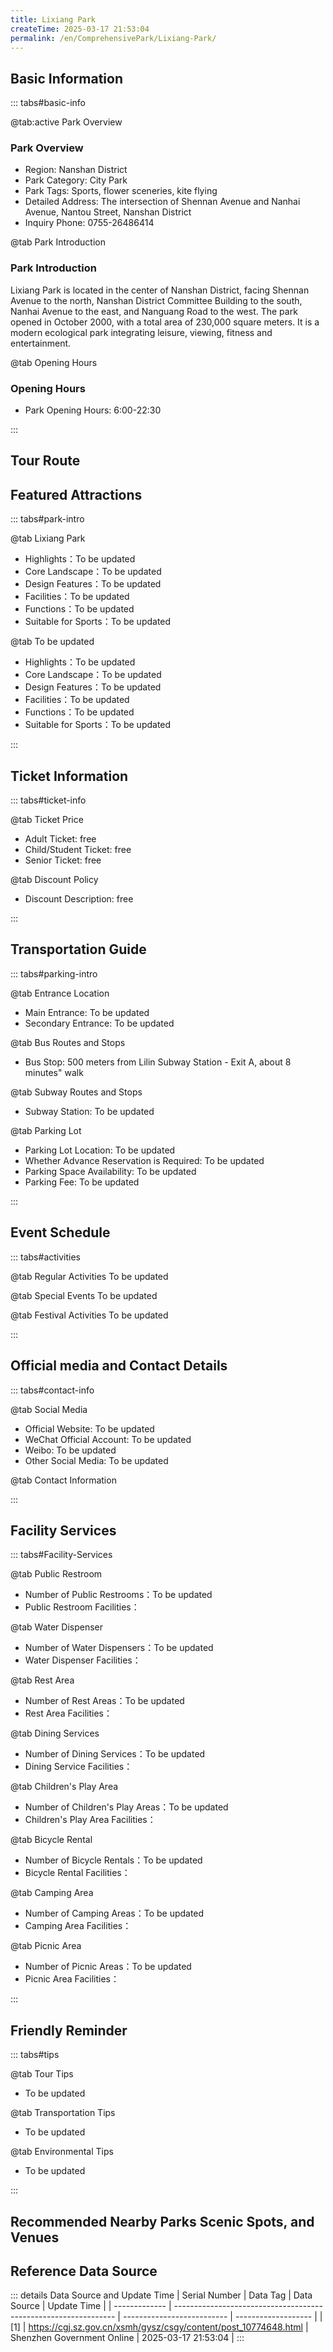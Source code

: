 ```yaml
---
title: Lixiang Park
createTime: 2025-03-17 21:53:04
permalink: /en/ComprehensivePark/Lixiang-Park/
---
```



<script setup>
import ImageSwiper from '/.vuepress/theme/components/ImageSwiper.vue'
// 轮播图数据
const swiperItems = [
    {
                link: 'https://cgj.sz.gov.cn/img/4/4005/4005682/10774648.jpg',
                title: 'Lixiang Park',
                description: '',
                author: 'Shenzhen Government Online',
                date: '2025/03/17'
                },
  {
                link: 'https://cgj.sz.gov.cn/img/4/4005/4005682/10774648.jpg',
                title: 'Lixiang Park',
                description: '',
                author: 'Shenzhen Government Online',
                date: '2025/03/17'
                }
]
// 配置项
const swiperConfig = {
  height: 500,
  showInfo: true
}
</script>
<!-- 轮播图组件 -->
<ImageSwiper :items="swiperItems" :config="swiperConfig" />



## Basic Information

::: tabs#basic-info

@tab:active Park Overview
### Park Overview
- Region: Nanshan District
- Park Category: City Park
- Park Tags: Sports, flower sceneries, kite flying
- Detailed Address: The intersection of Shennan Avenue and Nanhai Avenue, Nantou Street, Nanshan District
- Inquiry Phone: 0755-26486414

@tab Park Introduction
### Park Introduction
 Lixiang Park is located in the center of Nanshan District, facing Shennan Avenue to the north, Nanshan District Committee Building to the south, Nanhai Avenue to the east, and Nanguang Road to the west. The park opened in October 2000, with a total area of 230,000 square meters. It is a modern ecological park integrating leisure, viewing, fitness and entertainment.

@tab Opening Hours
### Opening Hours
- Park Opening Hours: 6:00-22:30

:::

## Tour Route
<ImageCard
image="https://cgj.sz.gov.cn/attachment/1/1333/1333631/10774648.jpg"
title="Lixiang Park游玩路径图"
description="游玩路径示意图"
/>



## Featured Attractions

::: tabs#park-intro

@tab Lixiang Park
<ImageCard
image="https://cgj.sz.gov.cn/images/index20230710_1.png"
    title="Lixiang Park"
    description="The park is mainly plant-based and has rich scenic spots. The park has'Pearl Style' with the North Gate Square as the main feature,'Green Bacteria Waves''with the West Gate as the main feature,'Lixiang Qilin' with Lixiang Lake as the main feature,'Liyin Xunyou' with the landscape under the ancient lychee tree as the main feature,'Pearl and Stone Foot Bath' with foot massage as the main feature, and 'Hundred Flowers Garden'  and 'Palm Garden' and other special gardens. The park has a variety of facilities, including basketball courts, tennis centers, fitness squares, green dance floors, etc., to meet the needs of citizens for sports and fitness, leisure and entertainment; pavilions, corridors, flower stands, squares and other facilities are set up to meet people's needs for recreation and viewing. Lixiang Park is exquisite and unique, with rich cultural connotations, especially the 9.9-meter-high'Nanshan Pearl' is the most eye-catching. Its upper hemisphere'flesh' is as condensed as jasper, and the lower hemisphere'lychee shell' is a relief engraved with the four seasons of Lingnan. There is a fountain at the bottom to support it, and it is a beautiful view from afar or near. Lychee trees are the main tree species in the park. There are more than 1,000 ancient lychee trees, which is one of the largest ancient lychee groups in Shenzhen Special Economic Zone."
    date=""
    author="Shenzhen Government Online"
/>


- Highlights：To be updated
- Core Landscape：To be updated
- Design Features：To be updated
- Facilities：To be updated
- Functions：To be updated
- Suitable for Sports：To be updated

@tab To be updated
<ImageCard
image="https://cgj.sz.gov.cn/images/index20230710_1.png"
    title="Lixiang Park"
    description="The park is mainly plant-based and has rich scenic spots. The park has'Pearl Style' with the North Gate Square as the main feature,'Green Bacteria Waves''with the West Gate as the main feature,'Lixiang Qilin' with Lixiang Lake as the main feature,'Liyin Xunyou' with the landscape under the ancient lychee tree as the main feature,'Pearl and Stone Foot Bath' with foot massage as the main feature, and 'Hundred Flowers Garden'  and 'Palm Garden' and other special gardens. The park has a variety of facilities, including basketball courts, tennis centers, fitness squares, green dance floors, etc., to meet the needs of citizens for sports and fitness, leisure and entertainment; pavilions, corridors, flower stands, squares and other facilities are set up to meet people's needs for recreation and viewing. Lixiang Park is exquisite and unique, with rich cultural connotations, especially the 9.9-meter-high'Nanshan Pearl' is the most eye-catching. Its upper hemisphere'flesh' is as condensed as jasper, and the lower hemisphere'lychee shell' is a relief engraved with the four seasons of Lingnan. There is a fountain at the bottom to support it, and it is a beautiful view from afar or near. Lychee trees are the main tree species in the park. There are more than 1,000 ancient lychee trees, which is one of the largest ancient lychee groups in Shenzhen Special Economic Zone."
    date=""
    author="Shenzhen Government Online"
/>


- Highlights：To be updated
- Core Landscape：To be updated
- Design Features：To be updated
- Facilities：To be updated
- Functions：To be updated
- Suitable for Sports：To be updated

:::

## Ticket Information

::: tabs#ticket-info

@tab Ticket Price
- Adult Ticket: free
- Child/Student Ticket: free
- Senior Ticket: free

@tab Discount Policy
- Discount Description: free

:::

## Transportation Guide

::: tabs#parking-intro

@tab Entrance Location
- Main Entrance: To be updated
- Secondary Entrance: To be updated

@tab Bus Routes and Stops
- Bus Stop: 500 meters from Lilin Subway Station - Exit A, about 8 minutes" walk

@tab Subway Routes and Stops
- Subway Station: To be updated

@tab Parking Lot
- Parking Lot Location: To be updated
- Whether Advance Reservation is Required: To be updated
- Parking Space Availability: To be updated
- Parking Fee: To be updated

:::

## Event Schedule

::: tabs#activities

@tab Regular Activities
To be updated

@tab Special Events
To be updated

@tab Festival Activities
To be updated

:::

## Official media and Contact Details

::: tabs#contact-info

@tab Social Media
- Official Website: To be updated
- WeChat Official Account: To be updated
- Weibo: To be updated
- Other Social Media: To be updated

@tab Contact Information

:::

## Facility Services

::: tabs#Facility-Services

@tab Public Restroom
- Number of Public Restrooms：To be updated
- Public Restroom Facilities：

@tab Water Dispenser
- Number of Water Dispensers：To be updated
- Water Dispenser Facilities：

@tab Rest Area
- Number of Rest Areas：To be updated
- Rest Area Facilities：

@tab Dining Services
- Number of Dining Services：To be updated
- Dining Service Facilities：

@tab Children's Play Area
- Number of Children's Play Areas：To be updated
- Children's Play Area Facilities：

@tab Bicycle Rental
- Number of Bicycle Rentals：To be updated
- Bicycle Rental Facilities：

@tab Camping Area
- Number of Camping Areas：To be updated
- Camping Area Facilities：

@tab Picnic Area
- Number of Picnic Areas：To be updated
- Picnic Area Facilities：

:::

## Friendly Reminder

::: tabs#tips

@tab Tour Tips
- To be updated

@tab Transportation Tips
- To be updated

@tab Environmental Tips
- To be updated

:::

## Recommended Nearby Parks Scenic Spots, and Venues

<CardGrid>
  <ImageCard
        image="https://cgj.sz.gov.cn/img/4/4005/4005683/10774649.jpg"
        title="Qianhai Park"
        description="Qianhai Park is located at the intersection of Yueliangwan Avenue, Shennan Avenue and Bao'an Avenue in Shenzhen, adjacent to Nanshan Bus Station in the south, co"
        href="/en/ComprehensivePark/Qianhai-Park/"
        author="Shenzhen Government Online"
        date="2025/01/02"
      />
      <ImageCard
        image="https://cgj.sz.gov.cn/img/4/4005/4005683/10774649.jpg"
        title="Qianhai Park"
        description="Qianhai Park is located at the intersection of Yueliangwan Avenue, Shennan Avenue and Bao'an Avenue in Shenzhen, adjacent to Nanshan Bus Station in the south, co"
        href="/en/ComprehensivePark/Qianhai-Park/"
        author="Shenzhen Government Online"
        date="2025/01/02"
      />
    </CardGrid>


## Reference Data Source

::: details Data Source and Update Time
| Serial Number | Data Tag                                                        | Data Source                | Update Time         |
| ------------- | --------------------------------------------------------------- | -------------------------- | ------------------- |
| [1]           | https://cgj.sz.gov.cn/xsmh/gysz/csgy/content/post_10774648.html | Shenzhen Government Online | 2025-03-17 21:53:04 |
:::

